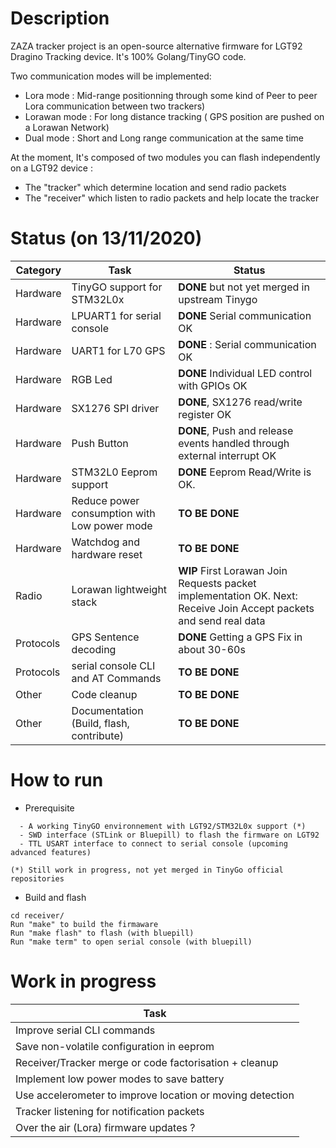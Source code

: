 # Description

ZAZA tracker project is an open-source alternative firmware for LGT92 Dragino Tracking device. It's 100% Golang/TinyGO code. 

Two communication modes will be implemented:

  * Lora mode : Mid-range positionning through some kind of Peer to peer Lora communication between two trackers)
  * Lorawan mode : For long distance tracking ( GPS position are pushed on a Lorawan Network)
  * Dual mode :  Short and Long range communication at the same time

At the moment, It's composed of two modules you can flash independently on a LGT92 device :  

  * The "tracker" which determine location and send radio packets
  * The "receiver" which listen to radio packets and help locate the tracker


# Status (on 13/11/2020)

|Category|Task|Status|
|---|----|----|
|Hardware|TinyGO support for STM32L0x|  **DONE** but not yet merged in upstream Tinygo|
|Hardware|LPUART1 for serial console |**DONE** Serial communication OK| 
|Hardware|UART1 for L70 GPS|**DONE** : Serial communication OK|
|Hardware|RGB Led|**DONE** Individual LED control with GPIOs OK |
|Hardware|SX1276 SPI driver |**DONE**, SX1276 read/write register OK |
|Hardware|Push Button|**DONE**, Push and release events handled through external interrupt OK|
|Hardware|STM32L0 Eeprom support|**DONE** Eeprom Read/Write is OK. |
|Hardware|Reduce power consumption with Low power mode| **TO BE DONE** |
|Hardware|Watchdog and hardware reset| **TO BE DONE** |
|Radio|Lorawan lightweight stack| **WIP** First Lorawan Join Requests packet implementation OK. Next: Receive Join Accept packets and send real data  |
|Protocols|GPS Sentence decoding|**DONE** Getting a GPS Fix in about 30-60s|
|Protocols|serial console CLI and AT Commands| **TO BE DONE** |
|Other|Code cleanup| **TO BE DONE** |
|Other|Documentation (Build, flash, contribute)| **TO BE DONE** |

# How to run  

  * Prerequisite
```
  - A working TinyGO environnement with LGT92/STM32L0x support (*)
  - SWD interface (STLink or Bluepill) to flash the firmware on LGT92
  - TTL USART interface to connect to serial console (upcoming advanced features)
 
(*) Still work in progress, not yet merged in TinyGo official repositories
```


  * Build and flash 

```
cd receiver/
Run "make" to build the firmaware
Run "make flash" to flash (with bluepill)
Run "make term" to open serial console (with bluepill)
```

# Work in progress

|Task |
|-|
|Improve serial CLI commands
|Save non-volatile configuration in eeprom 
|Receiver/Tracker merge or code factorisation + cleanup| 
|Implement low power modes to save battery|
|Use accelerometer to improve location or moving detection|
|Tracker listening for notification packets|
|Over the air (Lora) firmware updates ? |
 


